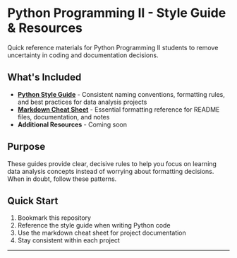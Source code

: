 # Python Programming II - Style Guide & Resources

Quick reference materials for Python Programming II students to remove uncertainty in coding and documentation decisions.

## What's Included

- **[Python Style Guide](code-style-guide.md)** - Consistent naming conventions, formatting rules, and best practices for data analysis projects
- **[Markdown Cheat Sheet](markdown.md)** - Essential formatting reference for README files, documentation, and notes
- **Additional Resources** - Coming soon

## Purpose

These guides provide clear, decisive rules to help you focus on learning data analysis concepts instead of worrying about formatting decisions. When in doubt, follow these patterns.

## Quick Start

1. Bookmark this repository
2. Reference the style guide when writing Python code
3. Use the markdown cheat sheet for project documentation
4. Stay consistent within each project

---
